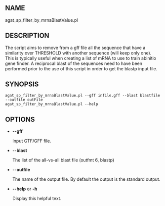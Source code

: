 ## NAME

agat\_sp\_filter\_by\_mrnaBlastValue.pl

## DESCRIPTION

The script aims to remove from a gff file all the sequence that have a similarity
over THRESHOLD with another sequence (will keep only one).
This is typically useful when creating a list of mRNA to use to train abinitio gene finder.
A reciprocal blast of the sequences need to have been performed prior
to the use of this script in order to get the blastp input file.

## SYNOPSIS

```
agat_sp_filter_by_mrnaBlastValue.pl --gff infile.gff --blast blastfile --outfile outFile
agat_sp_filter_by_mrnaBlastValue.pl --help
```

## OPTIONS

- **--gff**

    Input GTF/GFF file.

- **--blast**

    The list of the all-vs-all blast file (outfmt 6, blastp)

- **--outfile**

    The name of the output file. By default the output is the standard output.

- **--help** or **-h**

    Display this helpful text.

